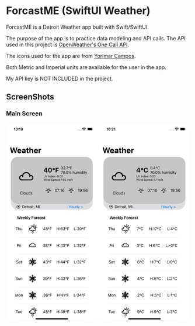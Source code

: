 # ForcastME (SwiftUI Weather)

ForcastME is a Detroit Weather app built with Swift/SwiftUI.

The purpose of the app is to practice data modeling and API calls.
The API used in this project is [OpenWeather's One Call API](https://openweathermap.org/api/one-call-api).

The icons used for the app are from [Yorlmar Campos](https://iconstore.co/author/yorlmar-campos).

Both Metric and Imperial units are available for the user in the app.

My API key is NOT INCLUDED in the project. 

## ScreenShots

### Main Screen
<img src="./Images/mainF.png" width="250" alt="Main Screen Image - Imperial Units " class="center"> <img src="./Images/mainC.png" width="250" alt="Main Screen Image - Metric Units " class="center">
